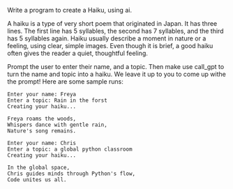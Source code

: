 Write a program to create a Haiku, using ai.

A haiku is a type of very short poem that originated in Japan. It has three lines. The first line has 5 syllables, the second has 7 syllables, and the third has 5 syllables again. Haiku usually describe a moment in nature or a feeling, using clear, simple images. Even though it is brief, a good haiku often gives the reader a quiet, thoughtful feeling.

Prompt the user to enter their name, and a topic. Then make use call_gpt to turn the name and topic into a haiku. We leave it up to you to come up withe the prompt! Here are some sample runs:


```
Enter your name: Freya
Enter a topic: Rain in the forst
Creating your haiku...

Freya roams the woods,  
Whispers dance with gentle rain,  
Nature's song remains.
```

```
Enter your name: Chris
Enter a topic: a global python classroom
Creating your haiku...

In the global space,  
Chris guides minds through Python's flow,  
Code unites us all.
```